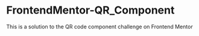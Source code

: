 # FrontendMentor-QR_Component
This is a solution to the QR code component challenge on Frontend Mentor
